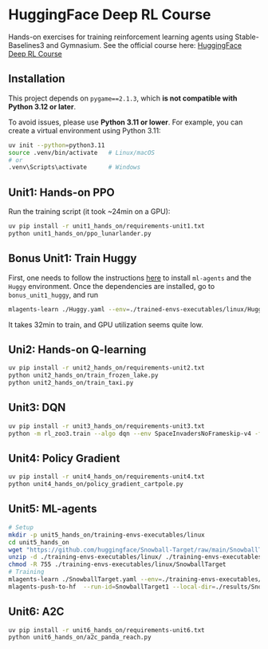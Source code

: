 # HuggingFace Deep RL Course

Hands-on exercises for training reinforcement learning agents using Stable-Baselines3 and Gymnasium. See the official course here: [HuggingFace Deep RL Course](https://huggingface.co/learn/deep-rl-course/en/unit0/introduction)

## Installation

This project depends on `pygame==2.1.3`, which **is not compatible with Python 3.12 or later**.  

To avoid issues, please use **Python 3.11 or lower**. For example, you can create a virtual environment using Python 3.11:

```bash
uv init --python=python3.11
source .venv/bin/activate   # Linux/macOS
# or
.venv\Scripts\activate      # Windows
```

## Unit1: Hands-on PPO
Run the training script (it took ~24min on a GPU):
```bash
uv pip install -r unit1_hands_on/requirements-unit1.txt
python unit1_hands_on/ppo_lunarlander.py
```

## Bonus Unit1: Train Huggy
First, one needs to follow the instructions [here](https://huggingface.co/learn/deep-rl-course/en/unitbonus1/train) to install `ml-agents` and the `Huggy` environment. Once the dependencies are installed, 
go to `bonus_unit1_huggy`, and run
```bash
mlagents-learn ./Huggy.yaml --env=./trained-envs-executables/linux/Huggy/Huggy --run-id="Huggy" --no-graphics
```
It takes 32min to train, and GPU utilization seems quite low.

## Uni2: Hands-on Q-learning
```bash
uv pip install -r unit2_hands_on/requirements-unit2.txt
python unit2_hands_on/train_frozen_lake.py
python unit2_hands_on/train_taxi.py
```

## Unit3: DQN
```bash
uv pip install -r unit3_hands_on/requirements-unit3.txt
python -m rl_zoo3.train --algo dqn --env SpaceInvadersNoFrameskip-v4 -f logs/ -c unit3_hands_on/dqn.yml
```

## Unit4: Policy Gradient
```bash
uv pip install -r unit4_hands_on/requirements-unit4.txt
python unit4_hands_on/policy_gradient_cartpole.py
```

## Unit5: ML-agents
```bash
# Setup
mkdir -p unit5_hands_on/training-envs-executables/linux
cd unit5_hands_on
wget "https://github.com/huggingface/Snowball-Target/raw/main/SnowballTarget.zip" -O ./training-envs-executables/linux/SnowballTarget.zip
unzip -d ./training-envs-executables/linux/ ./training-envs-executables/linux/SnowballTarget.zip
chmod -R 755 ./training-envs-executables/linux/SnowballTarget
# Training
mlagents-learn ./SnowballTarget.yaml --env=./training-envs-executables/linux/SnowballTarget/SnowballTarget --run-id="SnowballTarget1" --no-graphics
mlagents-push-to-hf  --run-id=SnowballTarget1 --local-dir=./results/SnowballTarget1  --repo-id="user05181824/ppo-SnowballTarget" --commit-message="Train a Snowball agent with PPO"
```

## Unit6: A2C
```bash
uv pip install -r unit6_hands_on/requirements-unit6.txt
python unit6_hands_on/a2c_panda_reach.py
```